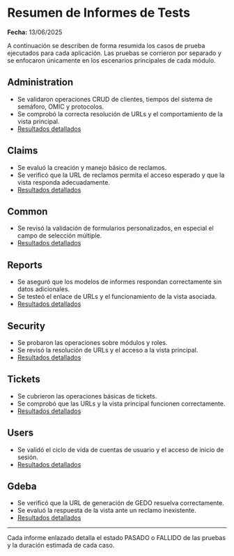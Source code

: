 # Resumen de Informes de Tests

**Fecha:** 13/06/2025

A continuación se describen de forma resumida los casos de prueba ejecutados para cada aplicación. Las pruebas se corrieron por separado y se enfocaron únicamente en los escenarios principales de cada módulo.

## Administration
- Se validaron operaciones CRUD de clientes, tiempos del sistema de semáforo, OMIC y protocolos.
- Se comprobó la correcta resolución de URLs y el comportamiento de la vista principal.
- [Resultados detallados](administration/report.md)

## Claims
- Se evaluó la creación y manejo básico de reclamos.
- Se verificó que la URL de reclamos permita el acceso esperado y que la vista responda adecuadamente.
- [Resultados detallados](claims/report.md)

## Common
- Se revisó la validación de formularios personalizados, en especial el campo de selección múltiple.
- [Resultados detallados](common/report.md)

## Reports
- Se aseguró que los modelos de informes respondan correctamente sin datos adicionales.
- Se testeó el enlace de URLs y el funcionamiento de la vista asociada.
- [Resultados detallados](reports/report.md)

## Security
- Se probaron las operaciones sobre módulos y roles.
- Se revisó la resolución de URLs y el acceso a la vista principal.
- [Resultados detallados](security/report.md)

## Tickets
- Se cubrieron las operaciones básicas de tickets.
- Se comprobó que las URLs y la vista principal funcionen correctamente.
- [Resultados detallados](tickets/report.md)

## Users
- Se validó el ciclo de vida de cuentas de usuario y el acceso de inicio de sesión.
- [Resultados detallados](users/report.md)

## Gdeba
- Se verificó que la URL de generación de GEDO resuelva correctamente.
- Se evaluó la respuesta de la vista ante un reclamo inexistente.
- [Resultados detallados](gdeba/report.md)

---

Cada informe enlazado detalla el estado PASADO o FALLIDO de las pruebas y la duración estimada de cada caso.
